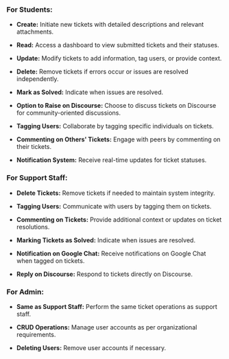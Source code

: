 ### For Students:

- **Create:** Initiate new tickets with detailed descriptions and relevant attachments.
  
- **Read:** Access a dashboard to view submitted tickets and their statuses.
  
- **Update:** Modify tickets to add information, tag users, or provide context.
  
- **Delete:** Remove tickets if errors occur or issues are resolved independently.
  
- **Mark as Solved:** Indicate when issues are resolved.

- **Option to Raise on Discourse:** Choose to discuss tickets on Discourse for community-oriented discussions.
  
- **Tagging Users:** Collaborate by tagging specific individuals on tickets.
  
- **Commenting on Others' Tickets:** Engage with peers by commenting on their tickets.
  
- **Notification System:** Receive real-time updates for ticket statuses.

### For Support Staff:

- **Delete Tickets:** Remove tickets if needed to maintain system integrity.
  
- **Tagging Users:** Communicate with users by tagging them on tickets.
  
- **Commenting on Tickets:** Provide additional context or updates on ticket resolutions.
  
- **Marking Tickets as Solved:** Indicate when issues are resolved.

- **Notification on Google Chat:** Receive notifications on Google Chat when tagged on tickets.
  
- **Reply on Discourse:** Respond to tickets directly on Discourse.

### For Admin:

- **Same as Support Staff:** Perform the same ticket operations as support staff.

- **CRUD Operations:** Manage user accounts as per organizational requirements.
  
- **Deleting Users:** Remove user accounts if necessary.
